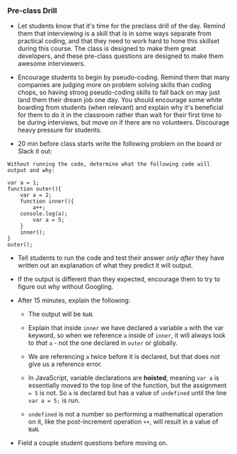### Pre-class Drill

* Let students know that it's time for the preclass drill of the day. Remind them that interviewing is a skill that is in some ways separate from practical coding, and that they need to work hard to hone this skillset during this course. The class is designed to make them great developers, and these pre-class questions are designed to make them awesome interviewers.

* Encourage students to begin by pseudo-coding. Remind them that many companies are judging more on problem solving skills than coding chops, so having strong pseudo-coding skills to fall back on may just land them their dream job one day. You should encourage some white boarding from students (when relevant) and explain why it's beneficial for them to do it in the classroom rather than wait for their first time to be during interviews, but move on if there are no volunteers. Discourage heavy pressure for students.

* 20 min before class starts write the following problem on the board or Slack it out:

```
Without running the code, determine what the following code will output and why:

var a = 1;
function outer(){
	var a = 2;
	function inner(){
		a++;
    console.log(a);
		var a = 5;
	}
	inner();
}
outer();
```

* Tell students to run the code and test their answer *only after* they have written out an explanation of what they predict it will output.

* If the output is different than they expected, encourage them to try to figure out why without Googling.

* After 15 minutes, explain the following:

  * The output will be `NaN`.

  * Explain that inside `inner` we have declared a variable `a` with the var keyword, so when we reference `a` inside of `inner`, it will always look to *that* `a` - not the one declared in `outer` or globally.

  * We are referencing `a` twice before it is declared, but that does *not* give us a reference error.

  * In JavaScript, variable declarations are **hoisted**, meaning `var a` is essentially moved to the top line of the function, but the assignment `= 5` is not. So `a` is declared but has a value of `undefined` until the line `var a = 5;` is run.

  * `undefined` is not a number so performing a mathematical operation on it, like the post-increment operation `++`, will result in a value of `NaN`.

* Field a couple student questions before moving on.
